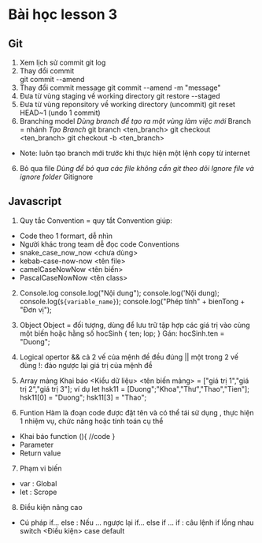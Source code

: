 # Bài học lesson 3
## Git
1. Xem lịch sử commit 
git log 
2. Thay đổi commit  
git commit --amend
3. Thay đổi commit message
git commit --amend -m "message"
4. Đưa từ vùng staging về working directory
git restore --staged <file>
5. Đưa từ vùng reponsitory về working directory (uncommit)
git reset HEAD~1 (undo 1 commit)
6. Branching model 
*Dùng branch để tạo ra một vùng làm việc mới*
Branch = nhánh
*Tạo Branch*
git branch <ten_branch>
git checkout <ten_branch>
git checkout -b <ten_branch>
* Note: luôn tạo branch mới trước khi thực hiện một lệnh copy từ internet
6. Bỏ qua file
*Dùng để bỏ qua các file không cần git theo dõi*
*Ignore file và ignore folder*
Gitignore 
## Javascript
1. Quy tắc
Convention = quy tắt
Convention giúp:
- Code theo 1 formart, dễ nhìn
- Người khác trong team dễ đọc code
Conventions
- snake_case_now_now <chưa dùng>
- kebab-case-now-now <tên file>
- camelCaseNowNow <tên biến>
- PascalCaseNowNow <tên class>
2. Console.log 
console.log("Nội dung");
console.log('Nội dung);
console.log(`${variable_name}`);
console.log("Phép tính" + bienTong + "Đơn vị");
3. Object 
Object = đối tượng, dùng để lưu trữ tập hợp các giá trị vào cùng một biến hoặc hằng số 
hocSinh
{
    ten;
    lop;
}
Gán: hocSinh.ten = "Duong";
4. Logical opertor 
&& cả 2 vế của mệnh đề đều đúng
|| một trong 2 vế đùng
!: đảo ngược lại giá trị của mệnh đề
5. Array mảng
Khai báo 
<Kiểu dữ liệu> <tên biến mảng> = ["giá trị 1","giá trị 2","giá trị 3"];
ví dụ 
let hsk11 = [Duong";"Khoa","Thư","Thao","Tien"];
hsk11[0] = "Duong";
hsk11[3] = "Thao";

6. Funtion
Hàm là đoạn code được đặt tên và có thể tái sử dụng , thực hiện 1 nhiệm vụ, chức năng hoặc tính toán cụ thể 
- Khai báo
function <nameFunction>(){
    //code
}
- Parameter
- Return value
7. Phạm vi biến 
- var : Global
- let : Scrope
8. Điều kiện nâng cao 
- Cú pháp
if... else : Nếu ... ngược lại 
if... else if ... if : câu lệnh if lồng nhau
switch <Điều kiện> case
default